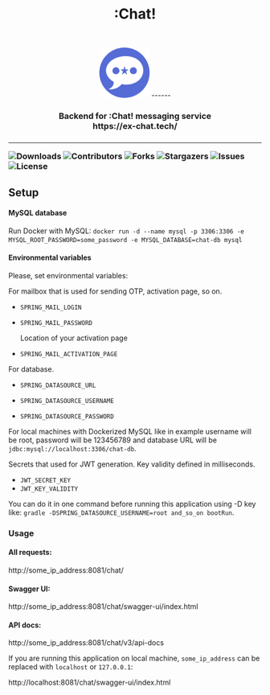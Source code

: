<h1 align="center">:Chat!</h1>
<br/>
<p align="center">
<img src="docs/сhat-logo.svg" alt="сhat-logo" width="100" height="100" />
------
<h3 align="center">
Backend for :Chat! messaging service
<br/>
https://ex-chat.tech/
<h3>

------
![Downloads](https://img.shields.io/github/downloads/IZOBRETATEL777/chat-backend/total) ![Contributors](https://img.shields.io/github/contributors/IZOBRETATEL777/chat-backend?color=dark-green) ![Forks](https://img.shields.io/github/forks/IZOBRETATEL777/chat-backend?style=social) ![Stargazers](https://img.shields.io/github/stars/IZOBRETATEL777/chat-backend?style=social) ![Issues](https://img.shields.io/github/issues/IZOBRETATEL777/chat-backend) ![License](https://img.shields.io/github/license/IZOBRETATEL777/chat-backend) 

## Setup

#### MySQL database

Run Docker with MySQL:
`docker run -d --name mysql -p 3306:3306 -e MYSQL_ROOT_PASSWORD=some_password -e MYSQL_DATABASE=chat-db mysql`

#### Environmental variables

Please, set environmental variables:

For mailbox that is used for sending OTP, activation page, so on.

- `SPRING_MAIL_LOGIN`

- `SPRING_MAIL_PASSWORD `

  Location of your activation page

- `SPRING_MAIL_ACTIVATION_PAGE`

For database. 

- `SPRING_DATASOURCE_URL`

- `SPRING_DATASOURCE_USERNAME`

- `SPRING_DATASOURCE_PASSWORD`

For local machines with Dockerized MySQL like in example username will be root, password will be 123456789 and database URL will be `jdbc:mysql://localhost:3306/chat-db`.

Secrets that used for JWT generation. Key validity defined in milliseconds.

- `JWT_SECRET_KEY`
- `JWT_KEY_VALIDITY`

You can do it in one command before running this application using -D key like:
`gradle -DSPRING_DATASOURCE_USERNAME=root and_so_on bootRun`.

### Usage

#### All requests:

http://some_ip_address:8081/chat/

#### Swagger UI:

http://some_ip_address:8081/chat/swagger-ui/index.html

#### API docs:

http://some_ip_address:8081/chat/v3/api-docs



If you are running this application on local machine, `some_ip_address` can be replaced with `localhost` or `127.0.0.1`:

http://localhost:8081/chat/swagger-ui/index.html
